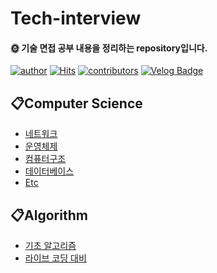 # Tech-interview
#### **🌞 기술 면접 공부 내용을 정리하는 repository입니다.**  

[![author](https://img.shields.io/badge/Author-JuyeolRyu-blue.svg)](https://github.com/JuyeolRyu)
[![Hits](https://hits.seeyoufarm.com/api/count/incr/badge.svg?url=https%3A%2F%2Fgithub.com%2Fhaesoo9410&count_bg=%23EB8B10&title_bg=%23684327&icon=&icon_color=%23E7E7E7&title=VISIT&edge_flat=false)](https://github.com/JuyeolRyu/tech-interview)
[![contributors](https://img.shields.io/badge/Contributors-2-red.svg)](https://github.com/JuyeolRyu/tech-interview/graphs/contributors)
[![Velog Badge](http://img.shields.io/badge/-Velog-20c997?style=flat&link=https://velog.io/@co_mong)](https://velog.io/@co_mong)

## 📋Computer Science  
- [네트워크](https://github.com/JuyeolRyu/tech-interview/blob/main/tech/NETWORK.md)  
- [운영체제](https://github.com/JuyeolRyu/tech-interview/blob/main/tech/OS.md)
- [컴퓨터구조](https://github.com/JuyeolRyu/tech-interview/blob/main/tech/CA.md)
- [데이터베이스](https://github.com/JuyeolRyu/tech-interview/blob/main/tech/DB.md)
- [Etc](https://github.com/JuyeolRyu/tech-interview/blob/main/tech/common.md)

## 📋Algorithm  
- [기초 알고리즘](https://github.com/JuyeolRyu/tech-interview/blob/main/code-interview/CODE.md)
- [라이브 코딩 대비](https://github.com/JuyeolRyu/tech-interview/blob/main/code-interview/Code2.md)

